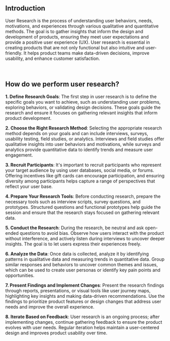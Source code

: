 ## Introduction

User Research is the process of understanding user behaviors, needs, motivations, and experiences through various qualitative and quantitative methods. The goal is to gather insights that inform the design and development of products, ensuring they meet user expectations and provide a positive user experience (UX). User research is essential in creating products that are not only functional but also intuitive and user-friendly. It helps product teams make data-driven decisions, improve usability, and enhance customer satisfaction.

<br/>

## How do we perform user research?

**1. Define Research Goals**: The first step in user research is to define the specific goals you want to achieve, such as understanding user problems, exploring behaviors, or validating design decisions. These goals guide the research and ensure it focuses on gathering relevant insights that inform product development.

**2. Choose the Right Research Method**: Selecting the appropriate research method depends on your goals and can include interviews, surveys, usability testing, field studies, or analytics. Interviews and field studies offer qualitative insights into user behaviors and motivations, while surveys and analytics provide quantitative data to identify trends and measure user engagement.

**3. Recruit Participants**: It's important to recruit participants who represent your target audience by using user databases, social media, or forums. Offering incentives like gift cards can encourage participation, and ensuring diversity among participants helps capture a range of perspectives that reflect your user base.

**4. Prepare Your Research Tools**: Before conducting research, prepare the necessary tools such as interview scripts, survey questions, and prototypes. Structured questions and functional prototypes help guide the session and ensure that the research stays focused on gathering relevant data.

**5. Conduct the Research**: During the research, be neutral and ask open-ended questions to avoid bias. Observe how users interact with the product without interference, and actively listen during interviews to uncover deeper insights. The goal is to let users express their experiences freely.

**6. Analyze the Data**: Once data is collected, analyze it by identifying patterns in qualitative data and measuring trends in quantitative data. Group similar responses and behaviors to uncover common themes and issues, which can be used to create user personas or identify key pain points and opportunities.

**7. Present Findings and Implement Changes**: Present the research findings through reports, presentations, or visual tools like user journey maps, highlighting key insights and making data-driven recommendations. Use the findings to prioritize product features or design changes that address user needs and improve the overall experience.

**8. Iterate Based on Feedback**: User research is an ongoing process; after implementing changes, continue gathering feedback to ensure the product evolves with user needs. Regular iteration helps maintain a user-centered design and improves product usability over time.
